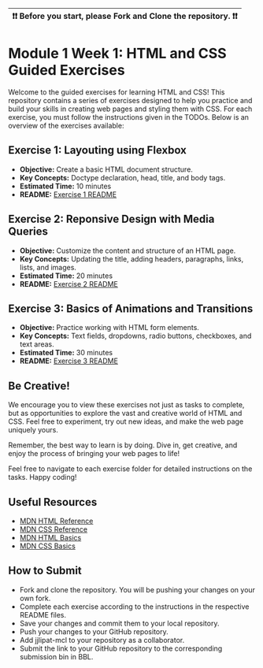 | ❗️❗️  Before you start, please **Fork** and **Clone** the repository. ❗️❗️|
|-----------------------------------------|

# Module 1 Week 1: HTML and CSS Guided Exercises

Welcome to the guided exercises for learning HTML and CSS! This repository contains a series of exercises designed to help you practice and build your skills in creating web pages and styling them with CSS. For each exercise, you must follow the instructions given in the TODOs. Below is an overview of the exercises available:

## Exercise 1: Layouting using Flexbox

- **Objective:** Create a basic HTML document structure.
- **Key Concepts:** Doctype declaration, head, title, and body tags.
- **Estimated Time:**  10 minutes
- **README:** [Exercise 1 README](1.%20Layouting%20using%20Flexbox/README.md)

## Exercise 2: Reponsive Design with Media Queries

- **Objective:** Customize the content and structure of an HTML page.
- **Key Concepts:** Updating the title, adding headers, paragraphs, links, lists, and images.
- **Estimated Time:**  20 minutes
- **README:** [Exercise 2 README](2.%20Reponsive%20Design%20with%20Media%20Queries/README.md)

## Exercise 3: Basics of Animations and Transitions

- **Objective:** Practice working with HTML form elements.
- **Key Concepts:** Text fields, dropdowns, radio buttons, checkboxes, and text areas.
- **Estimated Time:**  30 minutes
- **README:** [Exercise 3 README](3.%20Basics%20of%20Animations%20and%20Transitions/README.md)

## Be Creative!

We encourage you to view these exercises not just as tasks to complete, but as opportunities to explore the vast and creative world of HTML and CSS. Feel free to experiment, try out new ideas, and make the web page uniquely yours.

Remember, the best way to learn is by doing. Dive in, get creative, and enjoy the process of bringing your web pages to life!

Feel free to navigate to each exercise folder for detailed instructions on the tasks. Happy coding!

## Useful Resources

- [MDN HTML Reference](https://developer.mozilla.org/en-US/docs/Web/HTML/Reference)
- [MDN CSS Reference](https://developer.mozilla.org/en-US/docs/Web/CSS/Reference)
- [MDN HTML Basics](https://developer.mozilla.org/en-US/docs/Learn/Getting_started_with_the_web/HTML_basics)
- [MDN CSS Basics](https://developer.mozilla.org/en-US/docs/Learn/Getting_started_with_the_web/CSS_basics)

## How to Submit

- Fork and clone the repository. You will be pushing your changes on your own fork.
- Complete each exercise according to the instructions in the respective README files.
- Save your changes and commit them to your local repository.
- Push your changes to your GitHub repository.
- Add jjlipat-mcl to your repository as a collaborator.
- Submit the link to your GitHub repository to the corresponding submission bin in BBL.
